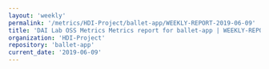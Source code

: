 ```yaml
---
layout: 'weekly'
permalink: '/metrics/HDI-Project/ballet-app/WEEKLY-REPORT-2019-06-09'
title: 'DAI Lab OSS Metrics Metrics report for ballet-app | WEEKLY-REPORT-2019-06-09'
organization: 'HDI-Project'
repository: 'ballet-app'
current_date: '2019-06-09'
---
```

